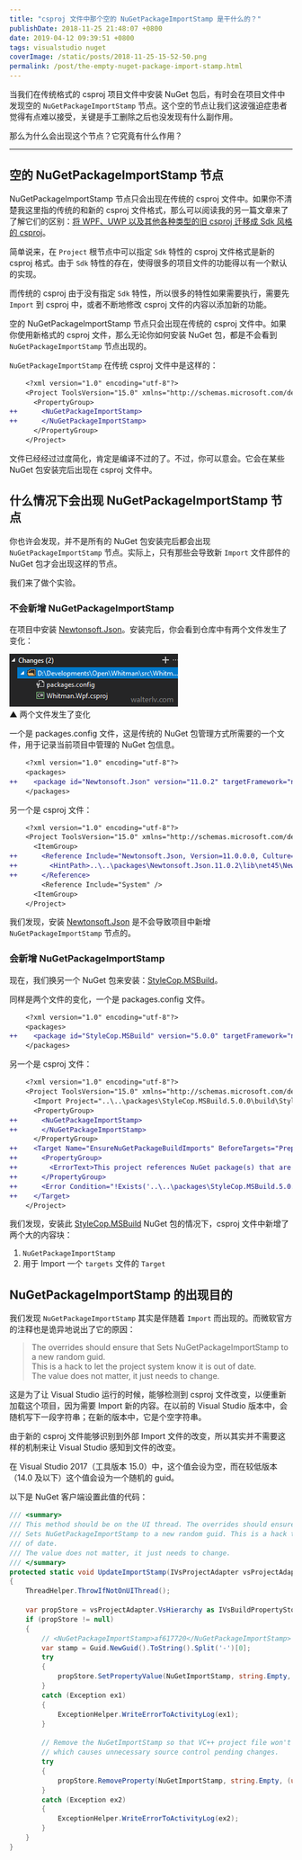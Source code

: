 ```yaml
---
title: "csproj 文件中那个空的 NuGetPackageImportStamp 是干什么的？"
publishDate: 2018-11-25 21:48:07 +0800
date: 2019-04-12 09:39:51 +0800
tags: visualstudio nuget
coverImage: /static/posts/2018-11-25-15-52-50.png
permalink: /post/the-empty-nuget-package-import-stamp.html
---
```


当我们在传统格式的 csproj 项目文件中安装 NuGet 包后，有时会在项目文件中发现空的 `NuGetPackageImportStamp` 节点。这个空的节点让我们这波强迫症患者觉得有点难以接受，关键是手工删除之后也没发现有什么副作用。

那么为什么会出现这个节点？它究竟有什么作用？

---

<div id="toc"></div>

## 空的 NuGetPackageImportStamp 节点

NuGetPackageImportStamp 节点只会出现在传统的 csproj 文件中。如果你不清楚我这里指的传统的和新的 csproj 文件格式，那么可以阅读我的另一篇文章来了了解它们的区别：[将 WPF、UWP 以及其他各种类型的旧 csproj 迁移成 Sdk 风格的 csproj](/post/introduce-new-style-csproj-into-net-framework)。

简单说来，在 `Project` 根节点中可以指定 `Sdk` 特性的 csproj 文件格式是新的 csproj 格式。由于 `Sdk` 特性的存在，使得很多的项目文件的功能得以有一个默认的实现。

而传统的 csproj 由于没有指定 `Sdk` 特性，所以很多的特性如果需要执行，需要先 `Import` 到 csproj 中，或者不断地修改 csproj 文件的内容以添加新的功能。

空的 NuGetPackageImportStamp 节点只会出现在传统的 csproj 文件中。如果你使用新格式的 csproj 文件，那么无论你如何安装 NuGet 包，都是不会看到 `NuGetPackageImportStamp` 节点出现的。

`NuGetPackageImportStamp` 在传统 csproj 文件中是这样的：

```diff
    <?xml version="1.0" encoding="utf-8"?>
    <Project ToolsVersion="15.0" xmlns="http://schemas.microsoft.com/developer/msbuild/2003">
      <PropertyGroup>
++      <NuGetPackageImportStamp>
++      </NuGetPackageImportStamp>
      </PropertyGroup>
    </Project>
```

文件已经经过过度简化，肯定是编译不过的了。不过，你可以意会。它会在某些 NuGet 包安装完后出现在 csproj 文件中。

## 什么情况下会出现 NuGetPackageImportStamp 节点

你也许会发现，并不是所有的 NuGet 包安装完后都会出现 `NuGetPackageImportStamp` 节点。实际上，只有那些会导致新 `Import` 文件部件的 NuGet 包才会出现这样的节点。

我们来了做个实验。

### 不会新增 NuGetPackageImportStamp

在项目中安装 [Newtonsoft.Json](https://www.nuget.org/packages/Newtonsoft.Json)。安装完后，你会看到仓库中有两个文件发生了变化：

![两个文件发生了变化](/static/posts/2018-11-25-15-52-50.png)  
▲ 两个文件发生了变化

一个是 packages.config 文件，这是传统的 NuGet 包管理方式所需要的一个文件，用于记录当前项目中管理的 NuGet 包信息。

```diff
    <?xml version="1.0" encoding="utf-8"?>
    <packages>
++    <package id="Newtonsoft.Json" version="11.0.2" targetFramework="net473" />
    </packages>
```

另一个是 csproj 文件：

```diff
    <?xml version="1.0" encoding="utf-8"?>
    <Project ToolsVersion="15.0" xmlns="http://schemas.microsoft.com/developer/msbuild/2003">
      <ItemGroup>
++      <Reference Include="Newtonsoft.Json, Version=11.0.0.0, Culture=neutral, PublicKeyToken=30ad4fe6b2a6aeed, processorArchitecture=MSIL">
++        <HintPath>..\..\packages\Newtonsoft.Json.11.0.2\lib\net45\Newtonsoft.Json.dll</HintPath>
++      </Reference>
        <Reference Include="System" />
      <ItemGroup>
    </Project>
```

我们发现，安装 [Newtonsoft.Json](https://www.nuget.org/packages/Newtonsoft.Json) 是不会导致项目中新增 `NuGetPackageImportStamp` 节点的。

### 会新增 NuGetPackageImportStamp

现在，我们换另一个 NuGet 包来安装：[StyleCop.MSBuild](https://www.nuget.org/packages/StyleCop.MSBuild)。

同样是两个文件的变化，一个是 packages.config 文件。

```diff
    <?xml version="1.0" encoding="utf-8"?>
    <packages>
++    <package id="StyleCop.MSBuild" version="5.0.0" targetFramework="net471" developmentDependency="true" />
    </packages>
```

另一个是 csproj 文件：

```diff
    <?xml version="1.0" encoding="utf-8"?>
    <Project ToolsVersion="15.0" xmlns="http://schemas.microsoft.com/developer/msbuild/2003">
      <Import Project="..\..\packages\StyleCop.MSBuild.5.0.0\build\StyleCop.MSBuild.targets" Condition="Exists('..\..\packages\StyleCop.MSBuild.5.0.0\build\StyleCop.MSBuild.targets')" />
      <PropertyGroup>
++      <NuGetPackageImportStamp>
++      </NuGetPackageImportStamp>
      </PropertyGroup>
++    <Target Name="EnsureNuGetPackageBuildImports" BeforeTargets="PrepareForBuild">
++      <PropertyGroup>
++        <ErrorText>This project references NuGet package(s) that are missing on this computer. Use NuGet Package Restore to download them.  For more information, see http://go.microsoft.com/fwlink/?LinkID=322105. The missing file is {0}.</ErrorText>
++      </PropertyGroup>
++      <Error Condition="!Exists('..\..\packages\StyleCop.MSBuild.5.0.0\build\StyleCop.MSBuild.targets')" Text="$([System.String]::Format('$(ErrorText)', '..\..\packages\StyleCop.MSBuild.5.0.0\build\StyleCop.MSBuild.targets'))" />
++    </Target>
    </Project>
```

我们发现，安装此 [StyleCop.MSBuild](https://www.nuget.org/packages/StyleCop.MSBuild) NuGet 包的情况下，csproj 文件中新增了两个大的内容块：

1. `NuGetPackageImportStamp`
1. 用于 Import 一个 `targets` 文件的 `Target`

## NuGetPackageImportStamp 的出现目的

我们发现 `NuGetPackageImportStamp` 其实是伴随着 `Import` 而出现的。而微软官方的注释也是诡异地说出了它的原因：

> The overrides should ensure that Sets NuGetPackageImportStamp to a new random guid.  
> This is a hack to let the project system know it is out of date.  
> The value does not matter, it just needs to change.

这是为了让 Visual Studio 运行的时候，能够检测到 csproj 文件改变，以便重新加载这个项目，因为需要 Import 新的内容。在以前的 Visual Studio 版本中，会随机写下一段字符串；在新的版本中，它是个空字符串。

由于新的 csproj 文件能够识别到外部 Import 文件的改变，所以其实并不需要这样的机制来让 Visual Studio 感知到文件的改变。

在 Visual Studio 2017（工具版本 15.0）中，这个值会设为空，而在较低版本（14.0 及以下）这个值会设为一个随机的 guid。

以下是 NuGet 客户端设置此值的代码：

```csharp
/// <summary>
/// This method should be on the UI thread. The overrides should ensure that
/// Sets NuGetPackageImportStamp to a new random guid. This is a hack to let the project system know it is out
/// of date.
/// The value does not matter, it just needs to change.
/// </summary>
protected static void UpdateImportStamp(IVsProjectAdapter vsProjectAdapter)
{
    ThreadHelper.ThrowIfNotOnUIThread();

    var propStore = vsProjectAdapter.VsHierarchy as IVsBuildPropertyStorage;
    if (propStore != null)
    {
        // <NuGetPackageImportStamp>af617720</NuGetPackageImportStamp>
        var stamp = Guid.NewGuid().ToString().Split('-')[0];
        try
        {
            propStore.SetPropertyValue(NuGetImportStamp, string.Empty, (uint)_PersistStorageType.PST_PROJECT_FILE, stamp);
        }
        catch (Exception ex1)
        {
            ExceptionHelper.WriteErrorToActivityLog(ex1);
        }

        // Remove the NuGetImportStamp so that VC++ project file won't be updated with this stamp on disk,
        // which causes unnecessary source control pending changes.
        try
        {
            propStore.RemoveProperty(NuGetImportStamp, string.Empty, (uint)_PersistStorageType.PST_PROJECT_FILE);
        }
        catch (Exception ex2)
        {
            ExceptionHelper.WriteErrorToActivityLog(ex2);
        }
    }
}
```


